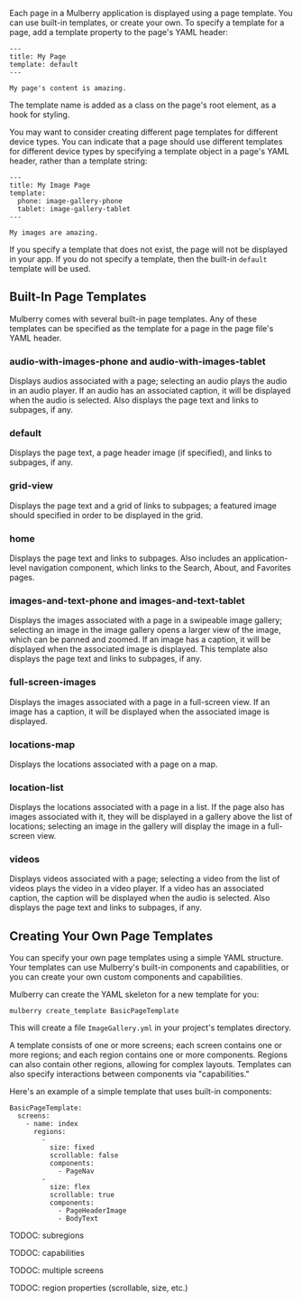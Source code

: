 Each page in a Mulberry application is displayed using a page template. You can use
built-in templates, or create your own. To specify a template for a page, add a
template property to the page's YAML header:

    ---
    title: My Page
    template: default
    ---

    My page's content is amazing.

The template name is added as a class on the page's root element, as a hook for styling.

You may want to consider creating different page templates for different device
types. You can indicate that a page should use different templates for
different device types by specifying a template object in a page's YAML header,
rather than a template string:

    ---
    title: My Image Page
    template:
      phone: image-gallery-phone
      tablet: image-gallery-tablet
    ---

    My images are amazing.

If you specify a template that does not exist, the page will not be
displayed in your app. If you do not specify a template, then the built-in
`default` template will be used.

## Built-In Page Templates

Mulberry comes with several built-in page templates. Any of these templates can be
specified as the template for a page in the page file's YAML header.

### audio-with-images-phone and audio-with-images-tablet

Displays audios associated with a page; selecting an audio plays
the audio in an audio player. If an audio has an associated caption, it will
be displayed when the audio is selected. Also displays the page text and
links to subpages, if any.

### default

Displays the page text, a page header image (if specified), and
links to subpages, if any.

### grid-view

Displays the page text and a grid of links to subpages; a featured image
should specified in order to be displayed in the grid.

### home

Displays the page text and links to subpages. Also includes an
application-level navigation component, which links to the Search, About, and
Favorites pages.

### images-and-text-phone and images-and-text-tablet

Displays the images associated with a page in a swipeable image gallery;
selecting an image in the image gallery opens a larger view of the image,
which can be panned and zoomed. If an image has a caption, it will be
displayed when the associated image is displayed. This template also displays
the page text and links to subpages, if any.

### full-screen-images

Displays the images associated with a page in a full-screen view. If an image
has a caption, it will be displayed when the associated image is displayed.

### locations-map

Displays the locations associated with a page on a map.

### location-list

Displays the locations associated with a page in a list. If
the page also has images associated with it, they will be displayed in a
gallery above the list of locations; selecting an image in the gallery will
display the image in a full-screen view.

### videos

Displays videos associated with a page; selecting a video from the
list of videos plays the video in a video player. If a video has an
associated caption, the caption will be displayed when the audio is selected.
Also displays the page text and links to subpages, if any.

## Creating Your Own Page Templates

You can specify your own page templates using a simple YAML structure. Your
templates can use Mulberry's built-in components and capabilities, or you can create
your own custom components and capabilities.

Mulberry can create the YAML skeleton for a new template for you:

    mulberry create_template BasicPageTemplate

This will create a file `ImageGallery.yml` in your project's templates
directory.

A template consists of one or more screens; each screen contains one or more
regions; and each region contains one or more components. Regions can also
contain other regions, allowing for complex layouts. Templates can also specify
interactions between components via "capabilities."

Here's an example of a simple template that uses built-in components:

    BasicPageTemplate:
      screens:
        - name: index
          regions:
            -
              size: fixed
              scrollable: false
              components:
                - PageNav
            -
              size: flex
              scrollable: true
              components:
                - PageHeaderImage
                - BodyText

TODOC: subregions

TODOC: capabilities

TODOC: multiple screens

TODOC: region properties (scrollable, size, etc.)
